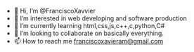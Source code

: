- 👋 Hi, I’m @FranciscoXavvier
- 👀 I’m interested in web developing and software production
- 🌱 I’m currently learning html,css,js,c++,c,python,C#
- 💞️ I’m looking to collaborate on basically everything.
- 📫 How to reach me franciscoxavieram@gmail.com

<!---
FranciscoXavvier/FranciscoXavvier is a ✨ special ✨ repository because its `README.md` (this file) appears on your GitHub profile.
You can click the Preview link to take a look at your changes.
--->
